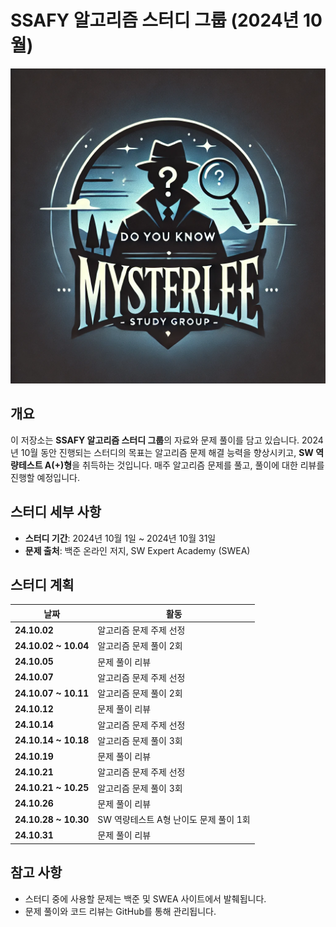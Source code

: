 
# SSAFY 알고리즘 스터디 그룹 (2024년 10월)

![이미지](./mysterlee.png)

## 개요
이 저장소는 **SSAFY 알고리즘 스터디 그룹**의 자료와 문제 풀이를 담고 있습니다. 2024년 10월 동안 진행되는 스터디의 목표는 알고리즘 문제 해결 능력을 향상시키고, **SW 역량테스트 A(+)형**을 취득하는 것입니다. 매주 알고리즘 문제를 풀고, 풀이에 대한 리뷰를 진행할 예정입니다.

## 스터디 세부 사항

- **스터디 기간**: 2024년 10월 1일 ~ 2024년 10월 31일
- **문제 출처**: 백준 온라인 저지, SW Expert Academy (SWEA)

## 스터디 계획

| 날짜            | 활동                                       |
|-----------------|--------------------------------------------|
| **24.10.02**    | 알고리즘 문제 주제 선정                    |
| **24.10.02 ~ 10.04** | 알고리즘 문제 풀이 2회                   |
| **24.10.05**    | 문제 풀이 리뷰                             |
| **24.10.07**    | 알고리즘 문제 주제 선정                    |
| **24.10.07 ~ 10.11** | 알고리즘 문제 풀이 2회                   |
| **24.10.12**    | 문제 풀이 리뷰                             |
| **24.10.14**    | 알고리즘 문제 주제 선정                    |
| **24.10.14 ~ 10.18** | 알고리즘 문제 풀이 3회                   |
| **24.10.19**    | 문제 풀이 리뷰                             |
| **24.10.21**    | 알고리즘 문제 주제 선정                    |
| **24.10.21 ~ 10.25** | 알고리즘 문제 풀이 3회                   |
| **24.10.26**    | 문제 풀이 리뷰                             |
| **24.10.28 ~ 10.30** | SW 역량테스트 A형 난이도 문제 풀이 1회   |
| **24.10.31**    | 문제 풀이 리뷰                             |

## 참고 사항
- 스터디 중에 사용할 문제는 백준 및 SWEA 사이트에서 발췌됩니다.
- 문제 풀이와 코드 리뷰는 GitHub를 통해 관리됩니다.

